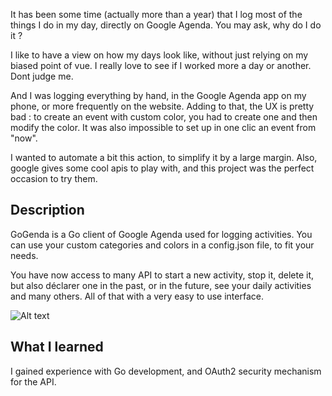 
It has been some time (actually more than a year) that I log most of the things I do in my day, directly on Google Agenda.
You may ask, why do I do it ?

I like to have a view on how my days look like, without just relying on my biased point of vue. 
I really love to see if I worked more a day or another. Dont judge me.

And I was logging everything by hand, in the Google Agenda app on my phone, or more frequently on the website.
Adding to that, the UX is pretty bad : to create an event with custom color, you had to create one and then modify the color.
It was also impossible to set up in one clic an event from "now".

I wanted to automate a bit this action, to simplify it by a large margin.
Also, google gives some cool apis to play with, and this project was the perfect occasion to try them.

## Description

GoGenda is a Go client of Google Agenda used for logging activities. You can use your custom categories and colors in a config.json file,
to fit your needs.

You have now access to many API to start a new activity, stop it, delete it, but also déclarer one in the past, or in the future, see your daily activities and many others.
All of that with a very easy to use interface.

![Alt text](res/capture_gogenda.png)

## What I learned

I gained experience with Go development, and OAuth2 security mechanism for the API.

